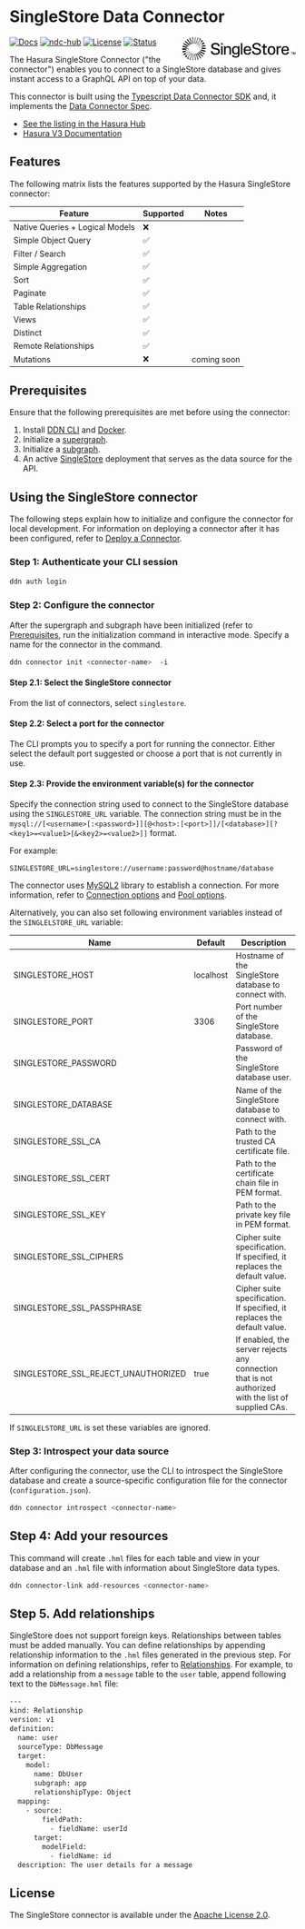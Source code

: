 # SingleStore Data Connector

<a href="https://www.singlestore.com/"><img src="https://github.com/singlestore-labs/singlestore-hasura-connector/blob/main/docs/logo_primary_singlestore_black.png" align="right" width="200"></a>

<!-- TODO: update when connector will be published -->
[![Docs](https://img.shields.io/badge/docs-v3.x-brightgreen.svg?style=flat)](https://hasura.io/docs/3.0/latest/connectors/singesltore/)
[![ndc-hub](https://img.shields.io/badge/ndc--hub-singlestore-blue.svg?style=flat)](https://hasura.io/connectors/singlestore)
[![License](https://img.shields.io/badge/license-Apache--2.0-purple.svg?style=flat)](LICENSE)
[![Status](https://img.shields.io/badge/status-alpha-yellow.svg?style=flat)](./readme.md)

The Hasura SingleStore Connector ("the connector") enables you to connect to a SingleStore database and gives instant access to a GraphQL API on top of your data.

This connector is built using the [Typescript Data Connector SDK](https://github.com/hasura/ndc-sdk-typescript) and, it implements the [Data Connector Spec](https://github.com/hasura/ndc-spec).

<!-- TODO: update when connector will be published -->
- [See the listing in the Hasura Hub](https://hasura.io/connectors/singlestore)
- [Hasura V3 Documentation](https://hasura.io/docs/3.0)

## Features

The following matrix lists the features supported by the Hasura SingleStore connector:

| Feature                         | Supported | Notes |
| ------------------------------- | --------- | ----- |
| Native Queries + Logical Models | ❌     |       |
| Simple Object Query             | ✅     |       |
| Filter / Search                 | ✅     |       |
| Simple Aggregation              | ✅     |       |
| Sort                            | ✅     |       |
| Paginate                        | ✅     |       |
| Table Relationships             | ✅     |       |
| Views                           | ✅     |       |
| Distinct                        | ✅     |       |
| Remote Relationships            | ✅     |       |
| Mutations                       | ❌     | coming soon       |

## Prerequisites

Ensure that the following prerequisites are met before using the connector:

1. Install [DDN CLI](https://hasura.io/docs/3.0/cli/installation) and [Docker](https://docs.docker.com/engine/install/).
2. Initialize a [supergraph](https://hasura.io/docs/3.0/getting-started/init-supergraph).
3. Initialize a [subgraph](https://hasura.io/docs/3.0/getting-started/init-subgraph).
4. An active [SingleStore](https://www.singlestore.com/) deployment that serves as the data source for the API.


## Using the SingleStore connector

The following steps explain how to initialize and configure the connector for local development. For information on deploying a connector after it has been configured, refer to [Deploy a Connector](https://hasura.io/docs/3.0/getting-started/deployment/deploy-a-connector).
<!-- TODO: test steps after the connector will be published to hub -->
### Step 1: Authenticate your CLI session

```bash
ddn auth login
```

### Step 2: Configure the connector

After the supergraph and subgraph have been initialized (refer to [Prerequisites](#Prerequisites), run the initialization command in interactive mode. Specify a name for the connector in the command.

```bash
ddn connector init <connector-name>  -i
```

#### Step 2.1: Select the SingleStore connector

From the list of connectors, select `singlestore`.

#### Step 2.2: Select a port for the connector
The CLI prompts you to specify a port for running the connector. Either select the default port suggested or choose a port that is not currently in use.

#### Step 2.3: Provide the environment variable(s) for the connector

Specify the connection string used to connect to the SingleStore database using the `SINGLESTORE_URL` variable. The connection string must be in the `mysql://[<username>[:<password>]][@<host>:[<port>]]/[<database>][?<key1>=<value1>[&<key2>=<value2>]]` format. 

For example:

```env
SINGLESTORE_URL=singlestore://username:password@hostname/database
```
The connector uses [MySQL2](https://sidorares.github.io/node-mysql2/docs) library to establish a connection.
For more information, refer to [Connection options](https://www.npmjs.com/package/mysql#connection-options) and [Pool options](https://www.npmjs.com/package/mysql#pool-options).

Alternatively, you can also set following environment variables instead of the `SINGLELSTORE_URL` variable:

| Name                                | Default     | Description |
|-------------------------------------|-------------|-------------|
| SINGLESTORE_HOST                    | localhost   | Hostname of the SingleStore database to connect with. |
| SINGLESTORE_PORT                    | 3306        | Port number of the SingleStore database. |
| SINGLESTORE_PASSWORD                |             | Password of the SingleStore database user. |
| SINGLESTORE_DATABASE                |             | Name of the SingleStore database to connect with. |
| SINGLESTORE_SSL_CA                  |             | Path to the trusted CA certificate file. |
| SINGLESTORE_SSL_CERT                |             | Path to the certificate chain file in PEM format. |
| SINGLESTORE_SSL_KEY                 |             | Path to the private key file in PEM format. |
| SINGLESTORE_SSL_CIPHERS             |             | Cipher suite specification. If specified, it replaces the default value. |
| SINGLESTORE_SSL_PASSPHRASE          |             | Cipher suite specification. If specified, it replaces the default value. |
| SINGLESTORE_SSL_REJECT_UNAUTHORIZED | true        | If enabled, the server rejects any connection that is not authorized with the list of supplied CAs. |

If `SINGLELSTORE_URL` is set these variables are ignored.

### Step 3: Introspect your data source

After configuring the connector, use the CLI to introspect the SingleStore database and create a source-specific configuration file for the connector (`configuration.json`).

```bash
ddn connector introspect <connector-name>
```

## Step 4: Add your resources

This command will create `.hml` files for each table and view in your database 
and an `.hml` file with information about SingleStore data types.

```bash
ddn connector-link add-resources <connector-name>
```

## Step 5. Add relationships

SingleStore does not support foreign keys. Relationships between tables must be added manually. You can define relationships by appending relationship information to the `.hml` files generated in the previous step.
For information on defining relationships, refer to [Relationships](https://hasura.io/docs/3.0/supergraph-modeling/relationships/).
For example, to add a relationship from a `message` table to the `user` table, append following text to the 
`DbMessage.hml` file:
```hml
---
kind: Relationship
version: v1
definition:
  name: user
  sourceType: DbMessage
  target:
    model:
      name: DbUser
      subgraph: app
      relationshipType: Object
  mapping:
    - source:
        fieldPath:
          - fieldName: userId
      target:
        modelField:
          - fieldName: id
  description: The user details for a message
```
## License

The SingleStore connector is available under the [Apache License 2.0](https://www.apache.org/licenses/LICENSE-2.0).
